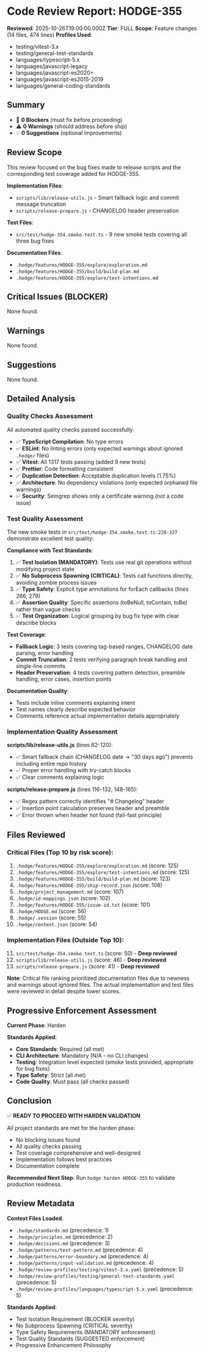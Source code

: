 # Code Review Report: HODGE-355

**Reviewed**: 2025-10-26T19:00:00.000Z
**Tier**: FULL
**Scope**: Feature changes (14 files, 474 lines)
**Profiles Used**:
- testing/vitest-3.x
- testing/general-test-standards
- languages/typescript-5.x
- languages/javascript-legacy
- languages/javascript-es2020+
- languages/javascript-es2015-2019
- languages/general-coding-standards

## Summary
- 🚫 **0 Blockers** (must fix before proceeding)
- ⚠️ **0 Warnings** (should address before ship)
- 💡 **0 Suggestions** (optional improvements)

## Review Scope

This review focused on the bug fixes made to release scripts and the corresponding test coverage added for HODGE-355.

**Implementation Files**:
- `scripts/lib/release-utils.js` - Smart fallback logic and commit message truncation
- `scripts/release-prepare.js` - CHANGELOG header preservation

**Test Files**:
- `src/test/hodge-354.smoke.test.ts` - 9 new smoke tests covering all three bug fixes

**Documentation Files**:
- `.hodge/features/HODGE-355/explore/exploration.md`
- `.hodge/features/HODGE-355/build/build-plan.md`
- `.hodge/features/HODGE-355/explore/test-intentions.md`

## Critical Issues (BLOCKER)

None found.

## Warnings

None found.

## Suggestions

None found.

## Detailed Analysis

### Quality Checks Assessment

All automated quality checks passed successfully:

- ✅ **TypeScript Compilation**: No type errors
- ✅ **ESLint**: No linting errors (only expected warnings about ignored `.hodge/` files)
- ✅ **Vitest**: All 1317 tests passing (added 9 new tests)
- ✅ **Prettier**: Code formatting consistent
- ✅ **Duplication Detection**: Acceptable duplication levels (1.75%)
- ✅ **Architecture**: No dependency violations (only expected orphaned file warnings)
- ✅ **Security**: Semgrep shows only a certificate warning (not a code issue)

### Test Quality Assessment

The new smoke tests in `src/test/hodge-354.smoke.test.ts:228-327` demonstrate excellent test quality:

**Compliance with Test Standards**:
1. ✅ **Test Isolation (MANDATORY)**: Tests use real git operations without modifying project state
2. ✅ **No Subprocess Spawning (CRITICAL)**: Tests call functions directly, avoiding zombie process issues
3. ✅ **Type Safety**: Explicit type annotations for forEach callbacks (lines 266, 279)
4. ✅ **Assertion Quality**: Specific assertions (toBeNull, toContain, toBe) rather than vague checks
5. ✅ **Test Organization**: Logical grouping by bug fix type with clear describe blocks

**Test Coverage**:
- **Fallback Logic**: 3 tests covering tag-based ranges, CHANGELOG date parsing, error handling
- **Commit Truncation**: 2 tests verifying paragraph break handling and single-line commits
- **Header Preservation**: 4 tests covering pattern detection, preamble handling, error cases, insertion points

**Documentation Quality**:
- Tests include inline comments explaining intent
- Test names clearly describe expected behavior
- Comments reference actual implementation details appropriately

### Implementation Quality Assessment

**scripts/lib/release-utils.js** (lines 62-120):
- ✅ Smart fallback chain (CHANGELOG date → "30 days ago") prevents including entire repo history
- ✅ Proper error handling with try-catch blocks
- ✅ Clear comments explaining logic

**scripts/release-prepare.js** (lines 116-132, 148-165):
- ✅ Regex pattern correctly identifies "# Changelog" header
- ✅ Insertion point calculation preserves header and preamble
- ✅ Error thrown when header not found (fail-fast principle)

## Files Reviewed

### Critical Files (Top 10 by risk score):
1. `.hodge/features/HODGE-355/explore/exploration.md` (score: 125)
2. `.hodge/features/HODGE-355/explore/test-intentions.md` (score: 125)
3. `.hodge/features/HODGE-355/build/build-plan.md` (score: 123)
4. `.hodge/features/HODGE-355/ship-record.json` (score: 108)
5. `.hodge/project_management.md` (score: 107)
6. `.hodge/id-mappings.json` (score: 102)
7. `.hodge/features/HODGE-355/issue-id.txt` (score: 101)
8. `.hodge/HODGE.md` (score: 56)
9. `.hodge/.session` (score: 55)
10. `.hodge/context.json` (score: 54)

### Implementation Files (Outside Top 10):
11. `src/test/hodge-354.smoke.test.ts` (score: 50) - **Deep reviewed**
12. `scripts/lib/release-utils.js` (score: 46) - **Deep reviewed**
13. `scripts/release-prepare.js` (score: 41) - **Deep reviewed**

**Note**: Critical file ranking prioritized documentation files due to newness and warnings about ignored files. The actual implementation and test files were reviewed in detail despite lower scores.

## Progressive Enforcement Assessment

**Current Phase**: Harden

**Standards Applied**:
- **Core Standards**: Required (all met)
- **CLI Architecture**: Mandatory (N/A - no CLI changes)
- **Testing**: Integration level expected (smoke tests provided, appropriate for bug fixes)
- **Type Safety**: Strict (all met)
- **Code Quality**: Must pass (all checks passed)

## Conclusion

✅ **READY TO PROCEED WITH HARDEN VALIDATION**

All project standards are met for the harden phase:
- No blocking issues found
- All quality checks passing
- Test coverage comprehensive and well-designed
- Implementation follows best practices
- Documentation complete

**Recommended Next Step**: Run `hodge harden HODGE-355` to validate production readiness.

## Review Metadata

**Context Files Loaded**:
- `.hodge/standards.md` (precedence: 1)
- `.hodge/principles.md` (precedence: 2)
- `.hodge/decisions.md` (precedence: 3)
- `.hodge/patterns/test-pattern.md` (precedence: 4)
- `.hodge/patterns/error-boundary.md` (precedence: 4)
- `.hodge/patterns/input-validation.md` (precedence: 4)
- `.hodge/review-profiles/testing/vitest-3.x.yaml` (precedence: 5)
- `.hodge/review-profiles/testing/general-test-standards.yaml` (precedence: 5)
- `.hodge/review-profiles/languages/typescript-5.x.yaml` (precedence: 5)

**Standards Applied**:
- Test Isolation Requirement (BLOCKER severity)
- No Subprocess Spawning (CRITICAL severity)
- Type Safety Requirements (MANDATORY enforcement)
- Test Quality Standards (SUGGESTED enforcement)
- Progressive Enhancement Philosophy
